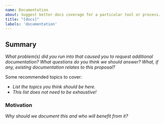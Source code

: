 ```yaml
---
name: Documentation
about: Suggest better docs coverage for a particular tool or process.
title: "[docs]"
labels: 'documentation'
---
```


<!--
  To make it easier for us to help you, please include as much useful information as possible.

  Before opening a new issue, please search existing issues https://github.com/teler-sh/teler-proxy/issues
-->

## Summary

_What problem(s) did you run into that caused you to request additional documentation? What questions do you think we should answer? What, if any, existing documentation relates to this proposal?_

Some recommended topics to cover:

- _List the topics you think should be here._
- _This list does not need to be exhaustive!_

### Motivation

_Why should we document this and who will benefit from it?_